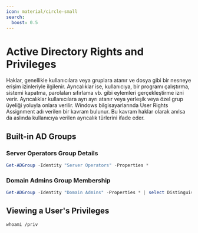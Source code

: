 ```yaml
---
icon: material/circle-small
search:
  boost: 0.5
---
```


# Active Directory Rights and Privileges

Haklar, genellikle kullanıcılara veya gruplara atanır ve dosya gibi bir nesneye erişim izinleriyle ilgilenir. Ayrıcalıklar ise, kullanıcıya, bir programı çalıştırma, sistemi kapatma, parolaları sıfırlama vb. gibi eylemleri gerçekleştirme izni verir. Ayrıcalıklar kullanıcılara ayrı ayrı atanır veya yerleşik veya özel grup üyeliği yoluyla onlara verilir. Windows bilgisayarlarında User Rights Assignment adı verilen bir kavram bulunur. Bu kavram haklar olarak anılsa da aslında kullanıcıya verilen ayrıcalık türlerini ifade eder.

## Built-in AD Groups

### Server Operators Group Details

```powershell
Get-ADGroup -Identity "Server Operators" -Properties *
```

### Domain Admins Group Membership

```powershell
Get-ADGroup -Identity "Domain Admins" -Properties * | select DistinguishedName,GroupCategory,GroupScope,Name,Members
```

## Viewing a User's Privileges

```batch
whoami /priv
```
